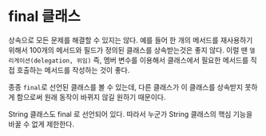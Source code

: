 # final 클래스

상속으로 모든 문제를 해결할 수 있지는 않다. 예를 들어 한 개의 메서드를 재사용하기 위해서 100개의 메서드와 필드가 정의된 클래스를 상속받는것은
좋지 않다. 이럴 땐 `델리게이션(delegation, 위임)` 즉, 멤버 변수를 이용해서 클래스에서 필요한 메서드를 직접 호출하는 메서드를 작성하는 것이 좋다.

종종 `final`로 선언된 클래스를 볼 수 있는데, 다른 클래스가 이 클래스를 상속받지 못하게 함으로써 원래 동작이 바뀌지 않길 원하기 때문이다.

String 클래스도 final 로 선언되어 있다. 따라서 누군가 String 클래스의 핵심 기능을 바꿀 수 없게 제한한다.
